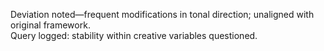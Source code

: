 Deviation noted—frequent modifications in tonal direction; unaligned with original framework.  
Query logged: stability within creative variables questioned.